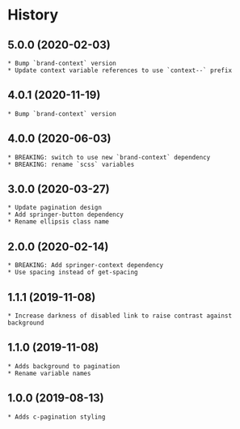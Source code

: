 # History

## 5.0.0 (2020-02-03)
    * Bump `brand-context` version
    * Update context variable references to use `context--` prefix

## 4.0.1 (2020-11-19)
    * Bump `brand-context` version

## 4.0.0 (2020-06-03)
    * BREAKING: switch to use new `brand-context` dependency
	* BREAKING: rename `scss` variables

## 3.0.0 (2020-03-27)
    * Update pagination design
    * Add springer-button dependency
    * Rename ellipsis class name
	
## 2.0.0 (2020-02-14)
	* BREAKING: Add springer-context dependency
	* Use spacing instead of get-spacing

## 1.1.1 (2019-11-08)
	* Increase darkness of disabled link to raise contrast against background 

## 1.1.0 (2019-11-08)
	* Adds background to pagination
	* Rename variable names 

## 1.0.0 (2019-08-13)
	* Adds c-pagination styling
